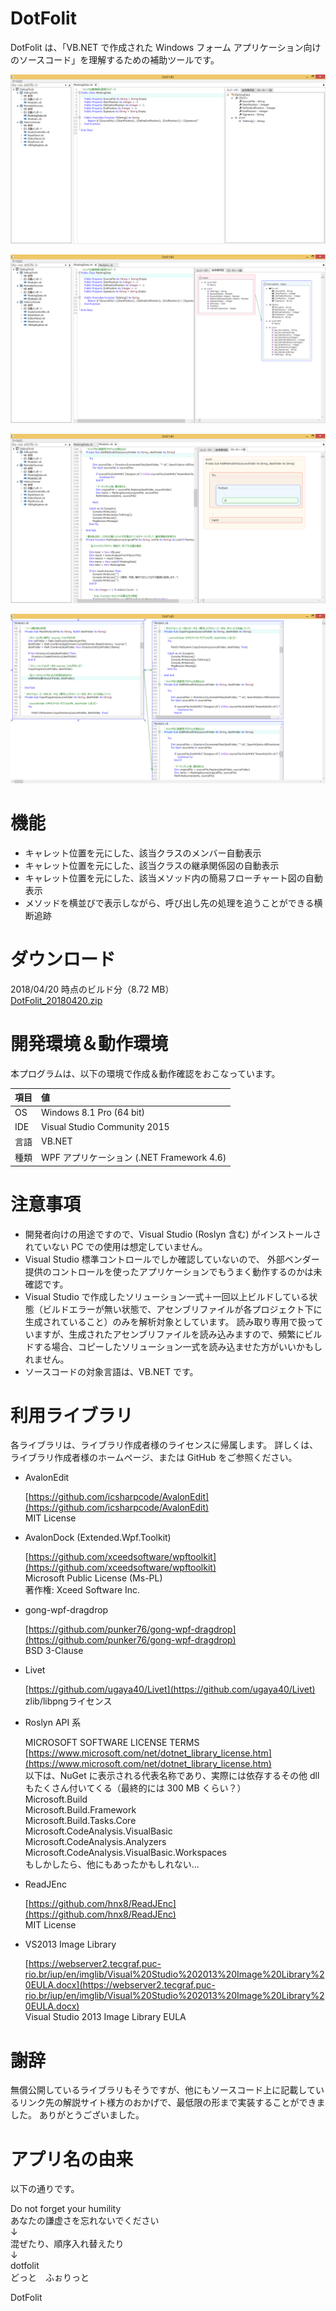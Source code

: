 # DotFolit
DotFolit は、「VB.NET で作成された Windows フォーム アプリケーション向けのソースコード」を理解するための補助ツールです。

![DotFolit 使用例](https://raw.githubusercontent.com/sutefu7/DotFolit/master/Docs/Images/01_ClassMemberTree.png "クラスメンバーツリーペイン")

![DotFolit 使用例](https://raw.githubusercontent.com/sutefu7/DotFolit/master/Docs/Images/02_InheritsTree.png "継承関係図ペイン")

![DotFolit 使用例](https://raw.githubusercontent.com/sutefu7/DotFolit/master/Docs/Images/03_MethodFlowchart.png "メソッド内のフローチャート図ペイン")

![DotFolit 使用例](https://raw.githubusercontent.com/sutefu7/DotFolit/master/Docs/Images/04_MethodCallCanvas.png "メソッドの追跡画面")

# 機能

- キャレット位置を元にした、該当クラスのメンバー自動表示
- キャレット位置を元にした、該当クラスの継承関係図の自動表示
- キャレット位置を元にした、該当メソッド内の簡易フローチャート図の自動表示
- メソッドを横並びで表示しながら、呼び出し先の処理を追うことができる横断追跡

# ダウンロード

2018/04/20 時点のビルド分（8.72 MB）  
[DotFolit_20180420.zip](https://github.com/sutefu7/DotFolit/files/1932428/DotFolit_20180420.zip "DotFolit_20180420.zip")


# 開発環境＆動作環境

本プログラムは、以下の環境で作成＆動作確認をおこなっています。

| 項目 | 値                                                               |
| ----- |:---------------------------------------------------- |
| OS   | Windows 8.1 Pro (64 bit)                              |
| IDE  | Visual Studio Community 2015                     |
| 言語 | VB.NET                                                       |
| 種類 | WPF アプリケーション (.NET Framework 4.6) |

# 注意事項

- 開発者向けの用途ですので、Visual Studio (Roslyn 含む) がインストールされていない PC での使用は想定していません。
- Visual Studio 標準コントロールでしか確認していないので、
外部ベンダー提供のコントロールを使ったアプリケーションでもうまく動作するのかは未確認です。
- Visual Studio で作成したソリューション一式＋一回以上ビルドしている状態（ビルドエラーが無い状態で、アセンブリファイルが各プロジェクト下に生成されていること）のみを解析対象としています。
読み取り専用で扱っていますが、生成されたアセンブリファイルを読み込みますので、頻繁にビルドする場合、コピーしたソリューション一式を読み込ませた方がいいかもしれません。
- ソースコードの対象言語は、VB.NET です。

# 利用ライブラリ

各ライブラリは、ライブラリ作成者様のライセンスに帰属します。
詳しくは、ライブラリ作成者様のホームページ、または GitHub をご参照ください。

- AvalonEdit

   [https://github.com/icsharpcode/AvalonEdit](https://github.com/icsharpcode/AvalonEdit)  
   MIT License  

- AvalonDock (Extended.Wpf.Toolkit)

   [https://github.com/xceedsoftware/wpftoolkit](https://github.com/xceedsoftware/wpftoolkit)  
   Microsoft Public License (Ms-PL)  
   著作権: Xceed Software Inc.  

- gong-wpf-dragdrop

   [https://github.com/punker76/gong-wpf-dragdrop](https://github.com/punker76/gong-wpf-dragdrop)  
   BSD 3-Clause  

- Livet

   [https://github.com/ugaya40/Livet](https://github.com/ugaya40/Livet)  
   zlib/libpngライセンス  

- Roslyn API 系

   MICROSOFT SOFTWARE LICENSE TERMS  
   [https://www.microsoft.com/net/dotnet_library_license.htm](https://www.microsoft.com/net/dotnet_library_license.htm)  
   以下は、NuGet に表示される代表名称であり、実際には依存するその他 dll もたくさん付いてくる（最終的には 300 MB くらい？）  
   Microsoft.Build  
   Microsoft.Build.Framework  
   Microsoft.Build.Tasks.Core  
   Microsoft.CodeAnalysis.VisualBasic  
   Microsoft.CodeAnalysis.Analyzers  
   Microsoft.CodeAnalysis.VisualBasic.Workspaces  
   もしかしたら、他にもあったかもしれない...  

- ReadJEnc

   [https://github.com/hnx8/ReadJEnc](https://github.com/hnx8/ReadJEnc)  
   MIT License  

- VS2013 Image Library

   [https://webserver2.tecgraf.puc-rio.br/iup/en/imglib/Visual%20Studio%202013%20Image%20Library%20EULA.docx](https://webserver2.tecgraf.puc-rio.br/iup/en/imglib/Visual%20Studio%202013%20Image%20Library%20EULA.docx)  
   Visual Studio 2013 Image Library EULA  

# 謝辞

無償公開しているライブラリもそうですが、他にもソースコード上に記載しているリンク先の解説サイト様方のおかげで、最低限の形まで実装することができました。
ありがとうございました。

# アプリ名の由来

以下の通りです。  
  
   Do not forget your humility  
   あなたの謙虚さを忘れないでください  
   ↓  
   混ぜたり、順序入れ替えたり  
   ↓  
   dotfolit  
   どっと　ふぉりっと  
     
   DotFolit  


